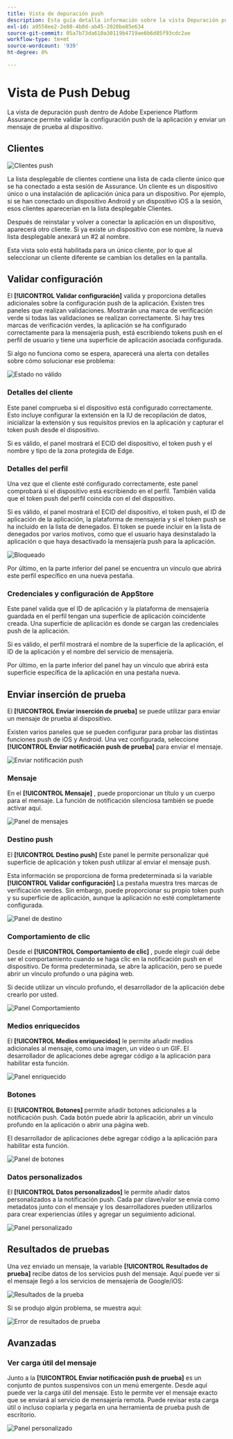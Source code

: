 ```yaml
---
title: Vista de depuración push
description: Esta guía detalla información sobre la vista Depuración push en Adobe Experience Platform Assurance.
exl-id: a9558ee2-2e80-4b0d-ab45-2020be85e634
source-git-commit: 05a7b73da610a30119b4719ae6b6d85f93cdc2ae
workflow-type: tm+mt
source-wordcount: '939'
ht-degree: 0%

---
```


# Vista de Push Debug

La vista de depuración push dentro de Adobe Experience Platform Assurance permite validar la configuración push de la aplicación y enviar un mensaje de prueba al dispositivo.

## Clientes

![Clientes push](./images/push-debug-view/clients.png)

La lista desplegable de clientes contiene una lista de cada cliente único que se ha conectado a esta sesión de Assurance. Un cliente es un dispositivo único o una instalación de aplicación única para un dispositivo. Por ejemplo, si se han conectado un dispositivo Android y un dispositivo iOS a la sesión, esos clientes aparecerían en la lista desplegable Clientes.

Después de reinstalar y volver a conectar la aplicación en un dispositivo, aparecerá otro cliente. Si ya existe un dispositivo con ese nombre, la nueva lista desplegable anexará un #2 al nombre.

Esta vista solo está habilitada para un único cliente, por lo que al seleccionar un cliente diferente se cambian los detalles en la pantalla.

## Validar configuración

El **[!UICONTROL Validar configuración]** valida y proporciona detalles adicionales sobre la configuración push de la aplicación. Existen tres paneles que realizan validaciones. Mostrarán una marca de verificación verde si todas las validaciones se realizan correctamente. Si hay tres marcas de verificación verdes, la aplicación se ha configurado correctamente para la mensajería push, está escribiendo tokens push en el perfil de usuario y tiene una superficie de aplicación asociada configurada.

Si algo no funciona como se espera, aparecerá una alerta con detalles sobre cómo solucionar ese problema:

![Estado no válido](./images/push-debug-view/invalid-state.png)

### Detalles del cliente

Este panel comprueba si el dispositivo está configurado correctamente. Esto incluye configurar la extensión en la IU de recopilación de datos, inicializar la extensión y sus requisitos previos en la aplicación y capturar el token push desde el dispositivo.

Si es válido, el panel mostrará el ECID del dispositivo, el token push y el nombre y tipo de la zona protegida de Edge.

### Detalles del perfil

Una vez que el cliente esté configurado correctamente, este panel comprobará si el dispositivo está escribiendo en el perfil. También valida que el token push del perfil coincida con el del dispositivo.

Si es válido, el panel mostrará el ECID del dispositivo, el token push, el ID de aplicación de la aplicación, la plataforma de mensajería y si el token push se ha incluido en la lista de denegados. El token se puede incluir en la lista de denegados por varios motivos, como que el usuario haya desinstalado la aplicación o que haya desactivado la mensajería push para la aplicación.

![Bloqueado](./images/push-debug-view/deny-list-blocked.png)

Por último, en la parte inferior del panel se encuentra un vínculo que abrirá este perfil específico en una nueva pestaña.

### Credenciales y configuración de AppStore

Este panel valida que el ID de aplicación y la plataforma de mensajería guardada en el perfil tengan una superficie de aplicación coincidente creada. Una superficie de aplicación es donde se cargan las credenciales push de la aplicación.

Si es válido, el perfil mostrará el nombre de la superficie de la aplicación, el ID de la aplicación y el nombre del servicio de mensajería.

Por último, en la parte inferior del panel hay un vínculo que abrirá esta superficie específica de la aplicación en una pestaña nueva.

## Enviar inserción de prueba

El **[!UICONTROL Enviar inserción de prueba]** se puede utilizar para enviar un mensaje de prueba al dispositivo.

Existen varios paneles que se pueden configurar para probar las distintas funciones push de iOS y Android. Una vez configurada, seleccione **[!UICONTROL Enviar notificación push de prueba]** para enviar el mensaje.

![Enviar notificación push](./images/push-debug-view/send.png)

### Mensaje

En el **[!UICONTROL Mensaje]** , puede proporcionar un título y un cuerpo para el mensaje. La función de notificación silenciosa también se puede activar aquí.

![Panel de mensajes](./images/push-debug-view/message-pane.png)

### Destino push

El **[!UICONTROL Destino push]** Este panel le permite personalizar qué superficie de aplicación y token push utilizar al enviar el mensaje push.

Esta información se proporciona de forma predeterminada si la variable **[!UICONTROL Validar configuración]** La pestaña muestra tres marcas de verificación verdes. Sin embargo, puede proporcionar su propio token push y su superficie de aplicación, aunque la aplicación no esté completamente configurada.

![Panel de destino](./images/push-debug-view/target-pane.png)

### Comportamiento de clic

Desde el **[!UICONTROL Comportamiento de clic]** , puede elegir cuál debe ser el comportamiento cuando se haga clic en la notificación push en el dispositivo. De forma predeterminada, se abre la aplicación, pero se puede abrir un vínculo profundo o una página web.

Si decide utilizar un vínculo profundo, el desarrollador de la aplicación debe crearlo por usted.

![Panel Comportamiento](./images/push-debug-view/click-behavior.png)

### Medios enriquecidos

El **[!UICONTROL Medios enriquecidos]** le permite añadir medios adicionales al mensaje, como una imagen, un vídeo o un GIF. El desarrollador de aplicaciones debe agregar código a la aplicación para habilitar esta función.

![Panel enriquecido](./images/push-debug-view/rich-pane.png)

### Botones

El **[!UICONTROL Botones]** permite añadir botones adicionales a la notificación push. Cada botón puede abrir la aplicación, abrir un vínculo profundo en la aplicación o abrir una página web.

El desarrollador de aplicaciones debe agregar código a la aplicación para habilitar esta función.

![Panel de botones](./images/push-debug-view/buttons-pane.png)

### Datos personalizados

El **[!UICONTROL Datos personalizados]** le permite añadir datos personalizados a la notificación push. Cada par clave/valor se envía como metadatos junto con el mensaje y los desarrolladores pueden utilizarlos para crear experiencias útiles y agregar un seguimiento adicional.

![Panel personalizado](./images/push-debug-view/custom-pane.png)

## Resultados de pruebas

Una vez enviado un mensaje, la variable **[!UICONTROL Resultados de prueba]** recibe datos de los servicios push del mensaje. Aquí puede ver si el mensaje llegó a los servicios de mensajería de Google/iOS:

![Resultados de la prueba](./images/push-debug-view/test-results.png)

Si se produjo algún problema, se muestra aquí:

![Error de resultados de prueba](./images/push-debug-view/test-error.png)

## Avanzadas

### Ver carga útil del mensaje

Junto a la **[!UICONTROL Enviar notificación push de prueba]** es un conjunto de puntos suspensivos con un menú emergente. Desde aquí puede ver la carga útil del mensaje. Esto le permite ver el mensaje exacto que se enviará al servicio de mensajería remota. Puede revisar esta carga útil o incluso copiarla y pegarla en una herramienta de prueba push de escritorio.

![Panel personalizado](./images/push-debug-view/message-payload.png)

